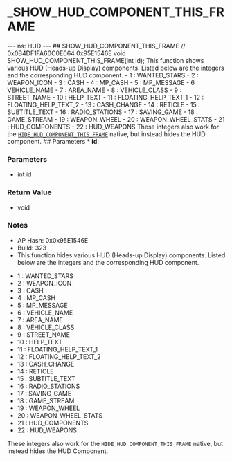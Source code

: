 # _SHOW_HUD_COMPONENT_THIS_FRAME

--- ns: HUD --- ## SHOW_HUD_COMPONENT_THIS_FRAME  // 0x0B4DF1FA60C0E664 0x95E1546E void SHOW_HUD_COMPONENT_THIS_FRAME(int id);   This function shows various HUD (Heads-up Display) components.  Listed below are the integers and the corresponding HUD component. - 1 : WANTED_STARS - 2 : WEAPON_ICON - 3 : CASH - 4 : MP_CASH - 5 : MP_MESSAGE - 6 : VEHICLE_NAME - 7 : AREA_NAME - 8 : VEHICLE_CLASS - 9 : STREET_NAME - 10 : HELP_TEXT - 11 : FLOATING_HELP_TEXT_1 - 12 : FLOATING_HELP_TEXT_2 - 13 : CASH_CHANGE - 14 : RETICLE - 15 : SUBTITLE_TEXT - 16 : RADIO_STATIONS - 17 : SAVING_GAME - 18 : GAME_STREAM - 19 : WEAPON_WHEEL - 20 : WEAPON_WHEEL_STATS - 21 : HUD_COMPONENTS - 22 : HUD_WEAPONS  These integers also work for the [`HIDE_HUD_COMPONENT_THIS_FRAME`](#_0x6806C51AD12B83B8) native, but instead hides the HUD component.  ## Parameters * **id**:

### Parameters
* int id

### Return Value
* void

### Notes
* AP Hash: 0x0x95E1546E
* Build: 323
* This function hides various HUD (Heads-up Display) components.
Listed below are the integers and the corresponding HUD component.
- 1 : WANTED_STARS
- 2 : WEAPON_ICON
- 3 : CASH
- 4 : MP_CASH
- 5 : MP_MESSAGE
- 6 : VEHICLE_NAME
- 7 : AREA_NAME
- 8 : VEHICLE_CLASS
- 9 : STREET_NAME
- 10 : HELP_TEXT
- 11 : FLOATING_HELP_TEXT_1
- 12 : FLOATING_HELP_TEXT_2
- 13 : CASH_CHANGE
- 14 : RETICLE
- 15 : SUBTITLE_TEXT
- 16 : RADIO_STATIONS
- 17 : SAVING_GAME
- 18 : GAME_STREAM
- 19 : WEAPON_WHEEL
- 20 : WEAPON_WHEEL_STATS
- 21 : HUD_COMPONENTS
- 22 : HUD_WEAPONS

These integers also work for the `HIDE_HUD_COMPONENT_THIS_FRAME` native, but instead hides the HUD Component.

